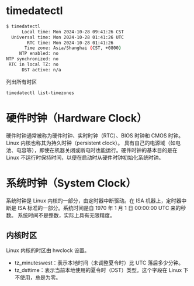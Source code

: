 # timedatectl
```bash
$ timedatectl
      Local time: Mon 2024-10-28 09:41:26 CST
  Universal time: Mon 2024-10-28 01:41:26 UTC
        RTC time: Mon 2024-10-28 01:41:26
       Time zone: Asia/Shanghai (CST, +0800)
     NTP enabled: no
NTP synchronized: no
 RTC in local TZ: no
      DST active: n/a
```

列出所有时区
```bash
timedatectl list-timezones
```

# 硬件时钟（Hardware Clock）
硬件时钟通常被称为硬件时钟、实时时钟（RTC）、BIOS 时钟和 CMOS 时钟。Linux 内核也称其为持久时钟（persistent clock）。
具有自己的电源域（如电池、电容等），即使在机器关闭或断电时也能运行。硬件时钟的基本目的是在 Linux 不运行时保持时间，以便在启动时从硬件时钟初始化系统时钟。

# 系统时钟（System Clock）
系统时钟是 Linux 内核的一部分，由定时器中断驱动。在 ISA 机器上，定时器中断是 ISA 标准的一部分。系统时间是自 1970 年 1 月 1 日 00:00:00 UTC 来的秒数。
系统时间不是整数，实际上具有无限精度。

## 内核时区
Linux 内核的时区由 hwclock 设置。

* tz_minuteswest：表示本地时间（未调整夏令时）比 UTC 落后多少分钟。
* tz_dsttime：表示当前本地使用的夏令时（DST）类型。这个字段在 Linux 下不使用，总是为零。


